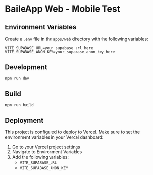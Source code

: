 # BaileApp Web - Mobile Test

## Environment Variables

Create a `.env` file in the `apps/web` directory with the following variables:

```env
VITE_SUPABASE_URL=your_supabase_url_here
VITE_SUPABASE_ANON_KEY=your_supabase_anon_key_here
```

## Development

```bash
npm run dev
```

## Build

```bash
npm run build
```

## Deployment

This project is configured to deploy to Vercel. Make sure to set the environment variables in your Vercel dashboard:

1. Go to your Vercel project settings
2. Navigate to Environment Variables
3. Add the following variables:
   - `VITE_SUPABASE_URL`
   - `VITE_SUPABASE_ANON_KEY`
